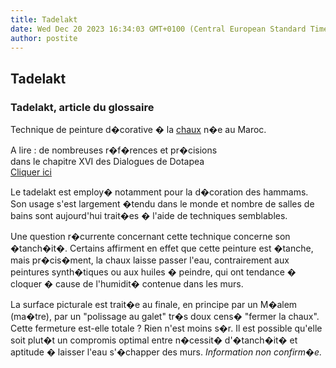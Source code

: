 ```yaml
---
title: Tadelakt
date: Wed Dec 20 2023 16:34:03 GMT+0100 (Central European Standard Time)
author: postite
---
```


## Tadelakt
### Tadelakt, article du glossaire
 Technique de peinture d�corative � la [chaux](chaux.html) n�e au Maroc.

A lire : de nombreuses r�f�rences et pr�cisions  
dans le chapitre XVI des Dialogues de Dotapea  
[Cliquer ici](chap16interieurexterieurchaux.html)

Le tadelakt est employ� notamment pour la d�coration des hammams. Son usage s'est largement �tendu dans le monde et nombre de salles de bains sont aujourd'hui trait�es � l'aide de techniques semblables.

Une question r�currente concernant cette technique concerne son �tanch�it�. Certains affirment en effet que cette peinture est �tanche, mais pr�cis�ment, la chaux laisse passer l'eau, contrairement aux peintures synth�tiques ou aux huiles � peindre, qui ont tendance � cloquer � cause de l'humidit� contenue dans les murs.

La surface picturale est trait�e au finale, en principe par un M�alem (ma�tre), par un "polissage au galet" tr�s doux cens� "fermer la chaux". Cette fermeture est-elle totale ? Rien n'est moins s�r. Il est possible qu'elle soit plut�t un compromis optimal entre n�cessit� d'�tanch�it� et aptitude � laisser l'eau s'�chapper des murs. _Information non confirm�e._

